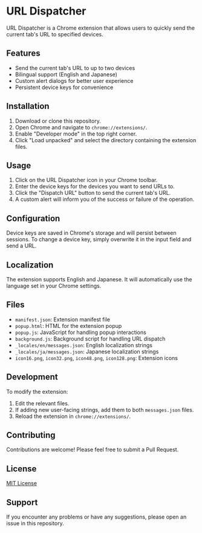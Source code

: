 # URL Dispatcher

URL Dispatcher is a Chrome extension that allows users to quickly send the current tab's URL to specified devices.

## Features

- Send the current tab's URL to up to two devices
- Bilingual support (English and Japanese)
- Custom alert dialogs for better user experience
- Persistent device keys for convenience

## Installation

1. Download or clone this repository.
2. Open Chrome and navigate to `chrome://extensions/`.
3. Enable "Developer mode" in the top right corner.
4. Click "Load unpacked" and select the directory containing the extension files.

## Usage

1. Click on the URL Dispatcher icon in your Chrome toolbar.
2. Enter the device keys for the devices you want to send URLs to.
3. Click the "Dispatch URL" button to send the current tab's URL.
4. A custom alert will inform you of the success or failure of the operation.

## Configuration

Device keys are saved in Chrome's storage and will persist between sessions. To change a device key, simply overwrite it in the input field and send a URL.

## Localization

The extension supports English and Japanese. It will automatically use the language set in your Chrome settings.

## Files

- `manifest.json`: Extension manifest file
- `popup.html`: HTML for the extension popup
- `popup.js`: JavaScript for handling popup interactions
- `background.js`: Background script for handling URL dispatch
- `_locales/en/messages.json`: English localization strings
- `_locales/ja/messages.json`: Japanese localization strings
- `icon16.png`, `icon32.png`, `icon48.png`, `icon128.png`: Extension icons

## Development

To modify the extension:

1. Edit the relevant files.
2. If adding new user-facing strings, add them to both `messages.json` files.
3. Reload the extension in `chrome://extensions/`.

## Contributing

Contributions are welcome! Please feel free to submit a Pull Request.

## License

[MIT License](LICENSE)

## Support

If you encounter any problems or have any suggestions, please open an issue in this repository.
